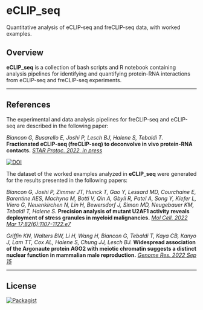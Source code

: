 # eCLIP_seq
Quantitative analysis of eCLIP-seq and freCLIP-seq data, with worked examples.

## Overview

 __eCLIP_seq__ is a collection of bash scripts and R notebook containing analysis pipelines for identifying and quantifying protein-RNA interactions from eCLIP-seq and freCLIP-seq experiments. 

------------------------------------------------------------------------

## References

The experimental and data analysis pipelines for freCLIP-seq and eCLIP-seq are described in the following paper:

*Biancon G, Busarello E, Joshi P, Lesch BJ, Halene S, Tebaldi T.*
**Fractionated eCLIP-seq (freCLIP-seq) to deconvolve in vivo protein-RNA contacts.**
[*STAR Protoc. 2022, in press*](https://star-protocols.cell.com/)

[![DOI](https://zenodo.org/badge/452647933.svg)](https://zenodo.org/badge/latestdoi/452647933)

The dataset of the worked examples analyzed in __eCLIP_seq__ were generated for the results presented in the following papers:

*Biancon G, Joshi P, Zimmer JT, Hunck T, Gao Y, Lessard MD, Courchaine E, Barentine AES, Machyna M, Botti V, Qin A, Gbyli R, Patel A, Song Y, Kiefer L, Viero G, Neuenkirchen N, Lin H, Bewersdorf J, Simon MD, Neugebauer KM, Tebaldi T, Halene S.*
**Precision analysis of mutant U2AF1 activity reveals deployment of stress granules in myeloid malignancies.**
[*Mol Cell. 2022 Mar 17;82(6):1107-1122.e7*](https://doi.org/10.1016/j.molcel.2022.02.025)

*Griffin KN, Walters BW, Li H, Wang H, Biancon G, Tebaldi T, Kaya CB, Kanyo J, Lam TT, Cox AL, Halene S, Chung JJ, Lesch BJ.*
**Widespread association of the Argonaute protein AGO2 with meiotic chromatin suggests a distinct nuclear function in mammalian male reproduction.**
[*Genome Res. 2022 Sep 15*](https://doi.org/10.1101/gr.276578.122)

------------------------------------------------------------------------

## License

[![Packagist](https://img.shields.io/packagist/l/doctrine/orm.svg?maxAge=2592000?style=flat)](https://opensource.org/licenses/MIT)
